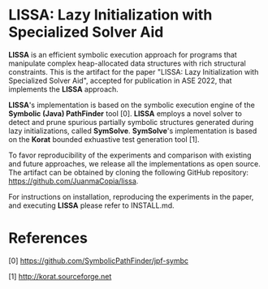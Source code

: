 # LISSA: Lazy Initialization with Specialized Solver Aid

**LISSA** is an efficient symbolic execution approach for programs that manipulate complex heap-allocated data structures with rich structural constraints. This is the artifact for the paper "LISSA: Lazy Initialization with Specialized Solver Aid", accepted for publication in ASE 2022, that implements the **LISSA** approach. 

**LISSA**'s implementation is based on the symbolic execution engine of the **Symbolic (Java) PathFinder** tool [0]. **LISSA** employs a novel solver to detect and prune spurious partially symbolic structures generated during lazy initializations, called **SymSolve**. **SymSolve**'s implementation is based on the **Korat** bounded exhuastive test generation tool [1]. 

To favor reproducibility of the experiments and comparison with existing and future approaches, we release all the implementations as open source. The artifact can be obtained by cloning the following GitHub repository: https://github.com/JuanmaCopia/lissa.

For instructions on installation, reproducing the experiments in the paper, and executing **LISSA** please refer to INSTALL.md.

# References

[0] https://github.com/SymbolicPathFinder/jpf-symbc

[1] http://korat.sourceforge.net
